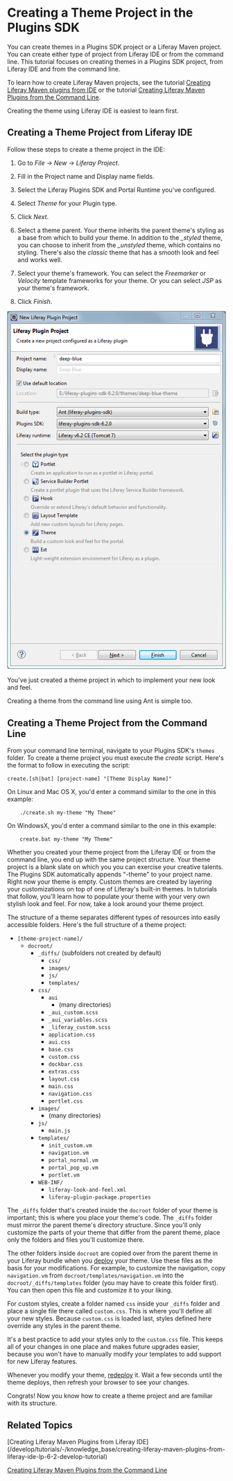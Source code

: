 # Creating a Theme Project in the Plugins SDK

You can create themes in a Plugins SDK project or a Liferay Maven project. You
can create either type of project from Liferay IDE or from the command line.
This tutorial focuses on creating themes in a Plugins SDK project, from Liferay
IDE and from the command line. 

To learn how to create Liferay Maven projects, see the tutorial
[Creating Liferay Maven plugins from IDE](/develop/tutorials/-/knowledge_base/creating-liferay-maven-plugins-from-liferay-ide-lp-6-2-develop-tutorial) 
or the tutorial
[Creating Liferay Maven Plugins from the Command Line](/develop/tutorials/-/knowledge_base/creating-liferay-maven-plugins-from-the-command-lin-lp-6-2-develop-tutorial). 

Creating the theme using Liferay IDE is easiest to learn first.

## Creating a Theme Project from Liferay IDE

Follow these steps to create a theme project in the IDE:

1.  Go to *File* &rarr; *New* &rarr; *Liferay Project*. 

2.  Fill in the Project name and Display name fields.

3.  Select the Liferay Plugins SDK and Portal Runtime you've configured. 

4.  Select *Theme* for your Plugin type. 

5.  Click *Next*. 

6.  Select a theme parent. Your theme inherits the parent theme's styling as a
    base from which to build your theme. In addition to the *_styled* theme, you
    can choose to inherit from the *_unstyled* theme, which contains no styling.
    There's also the *classic* theme that has a smooth look and feel and works
    well. 

7.  Select your theme's framework. You can select the *Freemarker* or *Velocity*
    template frameworks for your theme. Or you can select *JSP* as your theme's
    framework. 

8.  Click *Finish*.

![Figure 1: Make sure to select the *Theme* plugin type for your Liferay Plugin Project.](../../images/theme-create-a-theme-project.png)

You've just created a theme project in which to implement your new look and
feel. 

Creating a theme from the command line using Ant is simple too.

## Creating a Theme Project from the Command Line

From your command line terminal, navigate to your Plugins SDK's `themes` folder.
To create a theme project you must execute the *create* script. Here's the
format to follow in executing the script: 

    create.[sh|bat] [project-name] "[Theme Display Name]"

On Linux and Mac OS X, you'd enter a command similar to the one in this example:

        ./create.sh my-theme "My Theme"

On WindowsX, you'd enter a command similar to the one in this example:

        create.bat my-theme "My Theme"

Whether you created your theme project from the Liferay IDE or from the command
line, you end up with the same project structure. Your theme project is a blank
slate on which you you can exercise your creative talents. The Plugins SDK
automatically appends "-theme" to your project name. Right now your theme is
empty. Custom themes are created by layering your customizations on top of one
of Liferay's built-in themes. In tutorials that follow, you'll
learn how to populate your theme with your very own stylish look and feel. For
now, take a look around your theme project. 

The structure of a theme separates different types of resources into easily
accessible folders. Here's the full structure of a theme project:

- `[theme-project-name]/`
    - `docroot/`
        - `_diffs/` (subfolders not created by default)
            - `css/`
            - `images/`
            - `js/`
            - `templates/`
        - `css/`
        	- `aui`
        		- (many directories)
        	- `_aui_custom.scss`
        	- `_aui_variables.scss`
        	- `_liferay_custom.scss`
            - `application.css`
            - `aui.css`
            - `base.css`
            - `custom.css`
            - `dockbar.css`
            - `extras.css`
            - `layout.css`
            - `main.css`
            - `navigation.css`
            - `portlet.css`
        - `images/`
            -   (many directories)
        - `js/`
            - `main.js`
        - `templates/`
            - `init_custom.vm`
            - `navigation.vm`
            - `portal_normal.vm`
            - `portal_pop_up.vm`
            - `portlet.vm`
        - `WEB-INF/`
        	- `liferay-look-and-feel.xml`
            - `liferay-plugin-package.properties`
            
The `_diffs` folder that's created inside the `docroot` folder of your theme
is important; this is where you place your theme's code. The `_diffs` folder
must mirror the parent theme's directory structure. Since you'll only customize
the parts of your theme that differ from the parent theme, place only the
folders and files you'll customize there. 

The other folders inside `docroot` are copied over from the parent theme in
your Liferay bundle when you
[deploy](/develop/tutorials/-/knowledge_base/deploying-plugins-lp-6-2-develop-tutorial)
your theme. Use these files as the basis for your modifications. For example, to
customize the navigation, copy `navigation.vm` from
`docroot/templates/navigation.vm` into the `docroot/_diffs/templates` folder
(you may have to create this folder first). You can then open this file and
customize it to your liking. 

For custom styles, create a folder named `css` inside your `_diffs` folder and
place a single file there called `custom.css`. This is where you'll define all
your new styles. Because `custom.css` is loaded last, styles defined here
override any styles in the parent theme.

It's a best practice to add your styles only to the `custom.css` file. This
keeps all of your changes in one place and makes future upgrades easier, because
you won't have to manually modify your templates to add support for new Liferay
features. 

Whenever you modify your theme,
[redeploy](/develop/tutorials/-/knowledge_base/deploying-plugins-lp-6-2-develop-tutorial)
it. Wait a few seconds until the theme deploys, then refresh your browser to see
your changes. 

Congrats! Now you know how to create a theme project and are familiar with its
structure. 

## Related Topics

[Creating Liferay Maven Plugins from Liferay IDE] (/develop/tutorials/-/knowledge_base/creating-liferay-maven-plugins-from-liferay-ide-lp-6-2-develop-tutorial)

[Creating Liferay Maven Plugins from the Command Line](/develop/tutorials/-/knowledge_base/creating-liferay-maven-plugins-from-the-command-lin-lp-6-2-develop-tutorial)
